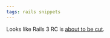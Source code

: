 ```yaml
---
tags: rails snippets
---
```


Looks like Rails 3 RC is [about to be cut](http://github.com/rails/rails/commit/856fc4bbc379b330d11702adbc2b26850dca6206).
